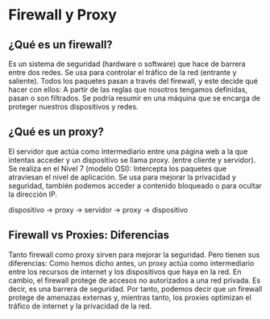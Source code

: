 # Firewall y Proxy
## ¿Qué es un firewall?
Es un sistema de seguridad (hardware o software) que hace de barrera entre dos redes.
Se usa para controlar el tráfico de la red (entrante y saliente). 
Todos los paquetes pasan a través del firewall, y este decide qué hacer con ellos: A partir de las reglas que nosotros tengamos definidas, pasan o son filtrados.
Se podría resumir en una máquina que se encarga de proteger nuestros dispositivos y redes.

## ¿Qué es un proxy?
El servidor que actúa como intermediario entre una página web a la que intentas acceder y un dispositivo se llama proxy. (entre cliente y servidor).
Se realiza en el Nivel 7 (modelo OSI): Intercepta los paquetes que atraviesan el nivel de aplicación.
Se usa para mejorar la privacidad y seguridad, también podemos acceder a contenido bloqueado o para ocultar la dirección IP.

dispositivo → proxy → servidor → proxy → dispositivo

## Firewall vs Proxies: Diferencias
Tanto firewall como proxy sirven para mejorar la seguridad. Pero tienen sus diferencias:
Como hemos dicho antes, un proxy actúa como intermediario entre los recursos de internet y los dispositivos que haya en la red.
En cambio, el firewall protege de accesos no autorizados a una red privada. Es decir, es una barrera de seguridad.
Por tanto, podemos decir que un firewall protege de amenazas externas y, mientras tanto, los proxies optimizan el tráfico de internet y la privacidad de la red.

